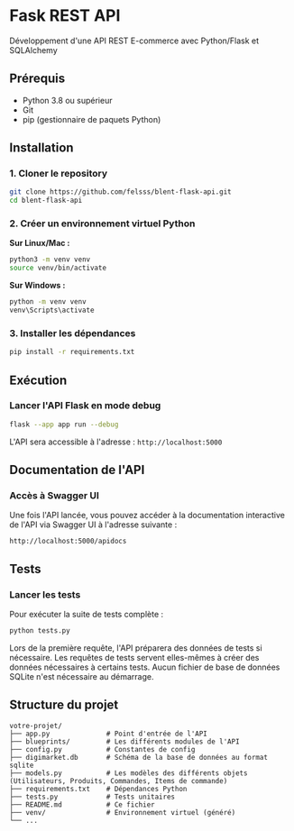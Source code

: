 # Fask REST API

Développement d'une API REST E-commerce avec Python/Flask et SQLAlchemy

## Prérequis

- Python 3.8 ou supérieur
- Git
- pip (gestionnaire de paquets Python)

## Installation

### 1. Cloner le repository

```bash
git clone https://github.com/felsss/blent-flask-api.git
cd blent-flask-api
```

### 2. Créer un environnement virtuel Python

**Sur Linux/Mac :**
```bash
python3 -m venv venv
source venv/bin/activate
```

**Sur Windows :**
```bash
python -m venv venv
venv\Scripts\activate
```

### 3. Installer les dépendances

```bash
pip install -r requirements.txt
```

## Exécution

### Lancer l'API Flask en mode debug

```bash
flask --app app run --debug
```

L'API sera accessible à l'adresse : `http://localhost:5000`

## Documentation de l'API

### Accès à Swagger UI

Une fois l'API lancée, vous pouvez accéder à la documentation interactive de l'API via Swagger UI à l'adresse suivante :

```
http://localhost:5000/apidocs
```

## Tests

### Lancer les tests

Pour exécuter la suite de tests complète :

```bash
python tests.py
```

Lors de la première requête, l'API préparera des données de tests si nécessaire. Les requêtes de tests servent elles-mêmes à créer des données nécessaires à certains tests.
Aucun fichier de base de données SQLite n'est nécessaire au démarrage.

## Structure du projet

```
votre-projet/
├── app.py              # Point d'entrée de l'API
├── blueprints/         # Les différents modules de l'API
├── config.py           # Constantes de config
├── digimarket.db       # Schéma de la base de données au format sqlite
├── models.py           # Les modèles des différents objets (Utilisateurs, Produits, Commandes, Items de commande)
├── requirements.txt    # Dépendances Python
├── tests.py            # Tests unitaires
├── README.md           # Ce fichier
├── venv/               # Environnement virtuel (généré)
└── ...
```
